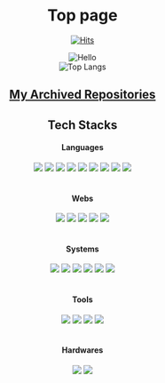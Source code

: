 <div align="center">
  
  # Top page
  
  [![Hits](https://hits.seeyoufarm.com/api/count/incr/badge.svg?url=https%3A%2F%2Fgithub.com%2Fkoda-git&count_bg=%23001AD3&title_bg=%23000000&icon=python.svg&icon_color=%23FFFFFF&title=Hello%21&edge_flat=true)](https://hits.seeyoufarm.com) 
  
  ![Hello](https://github-readme-stats.vercel.app/api?username=koda-git&count_private=true&show_icons=true&theme=tokyonight)<br>
  ![Top Langs](https://github-readme-stats.vercel.app/api/top-langs/?username=koda-git&count_private=true&layout=compact&theme=tokyonight)
  
  ## [My Archived Repositories](https://github.com/410-dev-archive)
  
</div>


<div align = "center"> 
  
  ## Tech Stacks  
  <h4>Languages</h4>
  <img style="border-radius:0px" src = "https://img.shields.io/badge/Java-FF7800?style=for-the-badge&logo=openjdk&logoColor=white"/></a>
  <img style="border-radius:0px" src = "https://img.shields.io/badge/Bash-000000?style=for-the-badge&logo=gnu-bash&logoColor=white"/></a>
  <img style="border-radius:0px" src = "https://img.shields.io/badge/Python-3776AB?style=for-the-badge&logo=python&logoColor=white"/></a>
  <img style="border-radius:0px" src = "https://img.shields.io/badge/MariaDB-003545?style=for-the-badge&logo=mariadb&logoColor=white"/></a>
  <img style="border-radius:0px" src = "https://img.shields.io/badge/SQLite-003B57?style=for-the-badge&logo=sqlite&logoColor=white"/></a>
  <img style="border-radius:0px" src = "https://img.shields.io/badge/C-A8B9CC?style=for-the-badge&logo=c&logoColor=white"/></a>
  <img style="border-radius:0px" src = "https://img.shields.io/badge/C++-00599C?style=for-the-badge&logo=cplusplus&logoColor=white"/></a>
  <img style="border-radius:0px" src = "https://img.shields.io/badge/Node.js-339933?style=for-the-badge&logo=node.js&logoColor=white"/></a>
  <img style="border-radius:0px" src = "https://img.shields.io/badge/Swift-FA7343?style=for-the-badge&logo=swift&logoColor=white"/></a>
  <br>
  <br>
  <h4>Webs</h4>
  <img style="border-radius:0px" src = "https://img.shields.io/badge/Java%20Server%20Page-FF7800?style=for-the-badge&logo=apache&logoColor=white"/></a>
  <img style="border-radius:0px" src = "https://img.shields.io/badge/JavaScript-F7DF1E?style=for-the-badge&logo=javascript&logoColor=black"/></a>
  <img style="border-radius:0px" src = "https://img.shields.io/badge/NGINX-009639?style=for-the-badge&logo=nginx&logoColor=white"/></a>
  <img style="border-radius:0px" src = "https://img.shields.io/badge/HTML-E34F26?style=for-the-badge&logo=html5&logoColor=white"/></a>
  <img style="border-radius:0px" src = "https://img.shields.io/badge/CSS-1572B6?&style=for-the-badge&logo=css3&logoColor=white"/></a>
  <br>
  <br>
  <h4>Systems</h4>
  <img style="border-radius:0px" src = "https://img.shields.io/badge/Ubuntu-E95420?style=for-the-badge&logo=ubuntu&logoColor=white"/></a>
  <img style="border-radius:0px" src = "https://img.shields.io/badge/Debian-A81D33?style=for-the-badge&logo=debian&logoColor=white"/></a>
  <img style="border-radius:0px" src = "https://img.shields.io/badge/Arch-1793D1?style=for-the-badge&logo=arch-linux&logoColor=white"/></a>
  <img style="border-radius:0px" src = "https://img.shields.io/badge/Fedora-51A2DA?style=for-the-badge&logo=fedora&logoColor=white"/></a>
  <img style="border-radius:0px" src = "https://img.shields.io/badge/Amazon%20AWS-232F3E?style=for-the-badge&logo=amazon-aws&logoColor=white"/></a>
  <img style="border-radius:0px" src = "https://img.shields.io/badge/Oracle%20OCI-F80000?style=for-the-badge&logo=oracle&logoColor=white"/></a>

  <br>
  <br>
  <h4>Tools</h4>
  <img style="border-radius:0px" src = "https://img.shields.io/badge/Sublime%20Text-FF9800?style=for-the-badge&logo=sublime-text&logoColor=white"/></a>
  <img style="border-radius:0px" src = "https://img.shields.io/badge/Visual%20Studio%20Code-007ACC?style=for-the-badge&logo=visual-studio-code&logoColor=white"/></a>
  <img style="border-radius:0px" src = "https://img.shields.io/badge/IntelliJ%20Idea-000000?style=for-the-badge&logo=intellij-idea&logoColor=white"/></a>
  <img style="border-radius:0px" src = "https://img.shields.io/badge/Eclipse%20IDE-2C2255?style=for-the-badge&logo=eclipse-ide&logoColor=white"/></a>

  <br>
  <br>
  <h4>Hardwares</h4>
  <img style="border-radius:0px" src = "https://img.shields.io/badge/Raspberry%20Pi-A22846?style=for-the-badge&logo=raspberry-pi&logoColor=white"/></a>
  <img style="border-radius:0px" src = "https://img.shields.io/badge/Arduino-00979D?style=for-the-badge&logo=arduino&logoColor=white"/></a>
</div>

</div>
